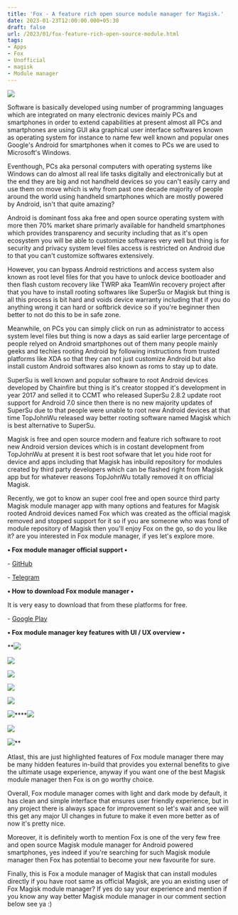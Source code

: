 ```yaml
---
title: 'Fox - A feature rich open source module manager for Magisk.'
date: 2023-01-23T12:00:00.000+05:30
draft: false
url: /2023/01/fox-feature-rich-open-source-module.html
tags: 
- Apps
- Fox
- Unofficial
- magisk
- Module manager
---
```


 [![](https://lh3.googleusercontent.com/-THnFpCIkcEo/Y87KhuyudtI/AAAAAAAAQeE/OCB-xGad25YqcnGDSSo-W3iEzuSUycIRwCNcBGAsYHQ/s1600/1674496643198794-0.png)](https://lh3.googleusercontent.com/-THnFpCIkcEo/Y87KhuyudtI/AAAAAAAAQeE/OCB-xGad25YqcnGDSSo-W3iEzuSUycIRwCNcBGAsYHQ/s1600/1674496643198794-0.png) 

  

Software is basically developed using number of programming languages which are integrated on many electronic devices mainly PCs and smartphones in order to extend capabilities at present almost all PCs and smartphones are using GUI aka graphical user interface softwares known as operating system for instance to name few well known and popular ones Google's Android for smartphones when it comes to PCs we are used to Microsoft's Windows.

  

Eventhough, PCs aka personal computers with operating systems like Windows can do almost all real life tasks digitally and electronically but at the end they are big and not handheld devices so you can't easily carry and use them on move which is why from past one decade majority of people around the world using handheld smartphones which are mostly powered by Android, isn't that quite amazing?

  

Android is dominant foss aka free and open source operating system with more then 70% market share primarly available for handheld smartphones which provides transparency and security including that as it's open ecosystem you will be able to customize softwares very well but thing is for security and privacy system level files access is restricted on Android due to that you can't customize softwares extensively.

  

However, you can bypass Android restrictions and access system also known as root level files for that you have to unlock device bootloader and then flash custom recovery like TWRP aka TeamWin recovery project after that you have to install rooting softwares like SuperSu or Magisk but thing is all this process is bit hard and voids device warranty including that if you do anything wrong it can hard or softbrick device so if you're beginner then better to not do this to be in safe zone.

  

Meanwhile, on PCs you can simply click on run as administrator to access system level files but thing is now a days as said earlier large percentage of people relyed on Android smartphones out of them many people mainly geeks and techies rooting Android by following instructions from trusted platforms like XDA so that they can not just customize Android but also install custom Android softwares also known as roms to stay up to date.

  

SuperSu is well known and popular software to root Android devices developed by Chainfire but thing is it's creator stopped it's development in year 2017 and selled it to CCMT who released SuperSu 2.8.2 update root support for Android 7.0 since then there is no new majority updates of SuperSu due to that people were unable to root new Android devices at that time TopJohnWu released way better rooting software named Magisk which is best alternative to SuperSu.

  

Magisk is free and open source modern and feature rich software to root new Android version devices which is in costant development from TopJohnWu at present it is best root sofware that let you hide root for device and apps including that Magisk has inbuild repository for modules created by third party developers which can be flashed right from Magisk app but for whatever reasons TopJohnWu totally removed it on official Magisk.

  

Recently, we got to know an super cool free and open source third party Magisk module manager app with many options and features for Magisk rooted Android devices named Fox which was created as the official magisk removed and stopped support for it so if you are someone who was fond of module repository of Magisk then you'll enjoy Fox on the go, so do you like it? are you interested in Fox module manager, if yes let's explore more.

  

**• Fox module manager official support •**

\- [GitHub](https://github.com/Fox2Code/FoxMagiskModuleManager)

\- [Telegram](https://t.me/Fox2Code_Chat)

**• How to download Fox module manager •**

It is very easy to download that from these platforms for free.

  

\- [Google Play](https://github.com/Fox2Code/FoxMagiskModuleManager)

**• Fox module manager key features with UI / UX overview •**

 **[![](https://lh3.googleusercontent.com/-nrGprQbJ0Ls/Y8-hZLkk2CI/AAAAAAAAQew/cQq3uklK1tQ-ZTYFItJuVtK16Z7l-cUjwCNcBGAsYHQ/s1600/1674551649317577-0.png)](https://lh3.googleusercontent.com/-nrGprQbJ0Ls/Y8-hZLkk2CI/AAAAAAAAQew/cQq3uklK1tQ-ZTYFItJuVtK16Z7l-cUjwCNcBGAsYHQ/s1600/1674551649317577-0.png) 

 [![](https://lh3.googleusercontent.com/-yc1JB-_mRww/Y8-hYAN8ijI/AAAAAAAAQes/Olu0OlKtPFQ-rbTnsDkD7oPxlr5Imq9nACNcBGAsYHQ/s1600/1674551645195174-1.png)](https://lh3.googleusercontent.com/-yc1JB-_mRww/Y8-hYAN8ijI/AAAAAAAAQes/Olu0OlKtPFQ-rbTnsDkD7oPxlr5Imq9nACNcBGAsYHQ/s1600/1674551645195174-1.png) 

 [![](https://lh3.googleusercontent.com/-hkuDPF3hpi8/Y8-hXCIhsoI/AAAAAAAAQeo/AaIA-yHObW4znKsRFJEQ2yFfCKHBbrdkACNcBGAsYHQ/s1600/1674551640480970-2.png)](https://lh3.googleusercontent.com/-hkuDPF3hpi8/Y8-hXCIhsoI/AAAAAAAAQeo/AaIA-yHObW4znKsRFJEQ2yFfCKHBbrdkACNcBGAsYHQ/s1600/1674551640480970-2.png) 

 [![](https://lh3.googleusercontent.com/-YstEnONXVpw/Y8-hVxCh88I/AAAAAAAAQek/Mvu-389e444F7hoakH9AFgXJ4bMTRxmigCNcBGAsYHQ/s1600/1674551636858354-3.png)](https://lh3.googleusercontent.com/-YstEnONXVpw/Y8-hVxCh88I/AAAAAAAAQek/Mvu-389e444F7hoakH9AFgXJ4bMTRxmigCNcBGAsYHQ/s1600/1674551636858354-3.png) 

 [![](https://lh3.googleusercontent.com/-IAvY8QfNx9o/Y8-hVJvusCI/AAAAAAAAQeg/-I-eLtLKi9kf918uGO_J_zErSSoJzfc9QCNcBGAsYHQ/s1600/1674551632882755-4.png)](https://lh3.googleusercontent.com/-IAvY8QfNx9o/Y8-hVJvusCI/AAAAAAAAQeg/-I-eLtLKi9kf918uGO_J_zErSSoJzfc9QCNcBGAsYHQ/s1600/1674551632882755-4.png) 

 [![](https://lh3.googleusercontent.com/-5NvZwGAFbo4/Y8-hUC5V0tI/AAAAAAAAQec/wCmyuDbxVWEhhoFT05N3GJIcIbg4cyJnwCNcBGAsYHQ/s1600/1674551629237265-5.png)](https://lh3.googleusercontent.com/-5NvZwGAFbo4/Y8-hUC5V0tI/AAAAAAAAQec/wCmyuDbxVWEhhoFT05N3GJIcIbg4cyJnwCNcBGAsYHQ/s1600/1674551629237265-5.png)****[![](https://lh3.googleusercontent.com/-ZOs0HjvyNWY/Y8-hTB-pHsI/AAAAAAAAQeY/ttkAPufF0FQI3AAUDqa-3D7kISP-loJZACNcBGAsYHQ/s1600/1674551625219429-6.png)](https://lh3.googleusercontent.com/-ZOs0HjvyNWY/Y8-hTB-pHsI/AAAAAAAAQeY/ttkAPufF0FQI3AAUDqa-3D7kISP-loJZACNcBGAsYHQ/s1600/1674551625219429-6.png) 

 [![](https://lh3.googleusercontent.com/-VRTDgcMh9QQ/Y8-hRxk7SBI/AAAAAAAAQeU/8-NrnpRt0AkMHX7Fd2onM892Gdby6wMogCNcBGAsYHQ/s1600/1674551620393170-7.png)](https://lh3.googleusercontent.com/-VRTDgcMh9QQ/Y8-hRxk7SBI/AAAAAAAAQeU/8-NrnpRt0AkMHX7Fd2onM892Gdby6wMogCNcBGAsYHQ/s1600/1674551620393170-7.png) 

 [![](https://lh3.googleusercontent.com/-rx0wdf9ujyU/Y8-hQ5mfmDI/AAAAAAAAQeQ/EafuXdovtSIMp7w7-HBosDkwySSv4l0oQCNcBGAsYHQ/s1600/1674551615735212-8.png)](https://lh3.googleusercontent.com/-rx0wdf9ujyU/Y8-hQ5mfmDI/AAAAAAAAQeQ/EafuXdovtSIMp7w7-HBosDkwySSv4l0oQCNcBGAsYHQ/s1600/1674551615735212-8.png)** 

Atlast, this are just highlighted features of Fox module manager there may be many hidden features in-build that provides you external benefits to give the ultimate usage experience, anyway if you want one of the best Magisk module manager then Fox is on go worthy choice.

  

Overall, Fox module manager comes with light and dark mode by default, it has clean and simple interface that ensures user friendly experience, but in any project there is always space for improvement so let's wait and see will this get any major UI changes in future to make it even more better as of now it's pretty nice.

  

Moreover, it is definitely worth to mention Fox is one of the very few free and open source Magisk module manager for Android powered smartphones, yes indeed if you're searching for such Magisk module manager then Fox has potential to become your new favourite for sure.

  

Finally, this is Fox a module manager of Magisk that can install modules directly if you have root same as official Magisk, are you an existing user of Fox Magisk module manager? If yes do say your experience and mention if you know any way better Magisk module manager in our comment section below see ya :)